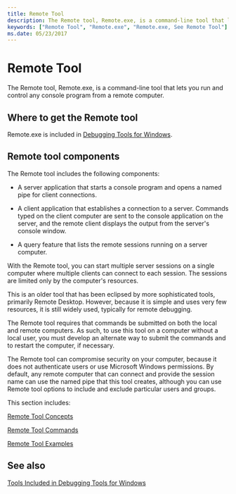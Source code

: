 ```yaml
---
title: Remote Tool
description: The Remote tool, Remote.exe, is a command-line tool that lets you run and control any console program from a remote computer.
keywords: ["Remote Tool", "Remote.exe", "Remote.exe, See Remote Tool"]
ms.date: 05/23/2017
---
```


# Remote Tool


The Remote tool, Remote.exe, is a command-line tool that lets you run and control any console program from a remote computer.

## <span id="Where_to_get_the_Remote_tool"></span><span id="where_to_get_the_remote_tool"></span><span id="WHERE_TO_GET_THE_REMOTE_TOOL"></span>Where to get the Remote tool


Remote.exe is included in [Debugging Tools for Windows](index.md).

## <span id="ddk_remote_tool_dtools"></span><span id="DDK_REMOTE_TOOL_DTOOLS"></span>Remote tool components


The Remote tool includes the following components:

-   A server application that starts a console program and opens a named pipe for client connections.

-   A client application that establishes a connection to a server. Commands typed on the client computer are sent to the console application on the server, and the remote client displays the output from the server's console window.

-   A query feature that lists the remote sessions running on a server computer.

With the Remote tool, you can start multiple server sessions on a single computer where multiple clients can connect to each session. The sessions are limited only by the computer's resources.

This is an older tool that has been eclipsed by more sophisticated tools, primarily Remote Desktop. However, because it is simple and uses very few resources, it is still widely used, typically for remote debugging.

The Remote tool requires that commands be submitted on both the local and remote computers. As such, to use this tool on a computer without a local user, you must develop an alternate way to submit the commands and to restart the computer, if necessary.

The Remote tool can compromise security on your computer, because it does not authenticate users or use Microsoft Windows permissions. By default, any remote computer that can connect and provide the session name can use the named pipe that this tool creates, although you can use Remote tool options to include and exclude particular users and groups.

This section includes:

[Remote Tool Concepts](remote-tool-concepts.md)

[Remote Tool Commands](remote-tool-commands.md)

[Remote Tool Examples](remote-tool-examples.md)

## <span id="related_topics"></span>See also


[Tools Included in Debugging Tools for Windows](extra-tools.md)

 

 






